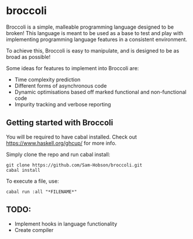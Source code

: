 # broccoli

Broccoli is a simple, malleable programming language designed to be broken! This language is meant to be used as a base to test and play with implementing programming language features in a consistent environment.

To achieve this, Broccoli is easy to manipulate, and is designed to be as broad as possible!

Some ideas for features to implement into Broccoli are:

- Time complexity prediction
- Different forms of asynchronous code
- Dynamic optimisations based off marked functional and non-functional code
- Impurity tracking and verbose reporting



## Getting started with Broccoli
You will be required to have cabal installed. Check out https://www.haskell.org/ghcup/ for more info.

Simply clone the repo and run cabal install:
```
git clone https://github.com/Sam-Hobson/broccoli.git
cabal install
```

To execute a file, use:
```
cabal run :all "*FILENAME*"
```



## TODO:
- Implement hooks in language functionality
- Create compiler
